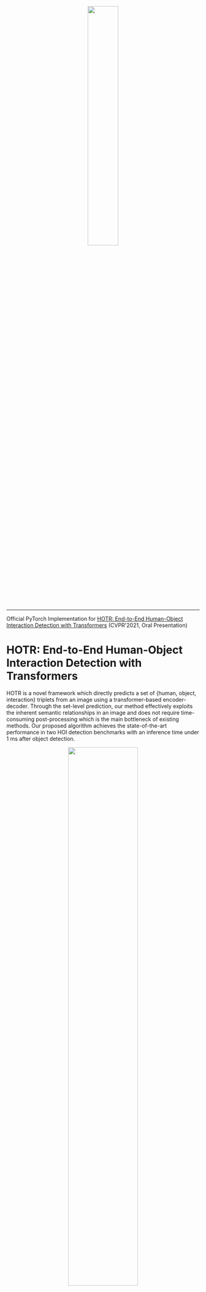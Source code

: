 <p align="center"><img width="40%" src="./imgs/logo.png"></p>

-------------------------------------------------------------------------------------

Official PyTorch Implementation for [HOTR: End-to-End Human-Object Interaction Detection with Transformers](http://arxiv.org/abs/2104.13682) (CVPR'2021, Oral Presentation)

# HOTR: End-to-End Human-Object Interaction Detection with Transformers
HOTR is a novel framework which directly predicts a set of {human, object, interaction} triplets from an image using a transformer-based encoder-decoder.
Through the set-level prediction, our method effectively exploits the inherent semantic relationships in an image and does not require time-consuming post-processing which is the main bottleneck of existing methods.
Our proposed algorithm achieves the state-of-the-art performance in two HOI detection benchmarks with an inference time under 1 ms after object detection.
<p align="center"><img width="60%" src="./imgs/hotr_performance.png"></p>

HOTR is composed of three main components: a shared encoder with a CNN backbone, a parallel decoder, and the recomposition layer to generate final HOI triplets.
The overview of our pipeline is presented below.

<p align="center"><img width="100%" src="./imgs/hotr_pipeline.png"></p>


## 1. Environmental Setup
```bash
$ conda create -n kakaobrain python=3.7
$ conda install -c pytorch pytorch torchvision # PyTorch 1.7.1, torchvision 0.8.2, CUDA=11.0
$ conda install cython scipy
$ pip install pycocotools
$ pip install opencv-python
$ pip install wandb
```

## 2. HOI dataset setup
Our current version of HOTR supports the experiments for [V-COCO](https://github.com/s-gupta/v-coco) dataset.
Download the v-coco dataset under the pulled directory.
```bash
# V-COCO setup
$ git clone https://github.com/s-gupta/v-coco.git
$ cd v-coco
$ ln -s [:COCO_DIR] coco/images # COCO_DIR contains images of train2014 & val2014
$ python script_pick_annotations.py [:COCO_DIR]/annotations
```

If you wish to download the v-coco on our own directory, simply change the 'data_path' argument to the directory you have downloaded the v-coco dataset.
```bash
--data_path [:your_own_directory]/v-coco
```

## 3. How to Train/Test HOTR on V-COCO dataset
For testing, you can either use your own trained weights and pass the directory to the 'resume' argument, or use our provided weights.
Below is the example of how you should edit the Makefile.
```bash
# [Makefile]
# Testing your own trained weights
multi_test:
  python -m torch.distributed.launch \
		--nproc_per_node=8 \
    ...
    --resume checkpoints/vcoco/KakaoBrain/multi_run_000001/best.pth # the best performing checkpoint is saved in this format

# Testing our provided trained weights
multi_test:
  python -m torch.distributed.launch \
		--nproc_per_node=8 \
    ...
    --resume checkpoints/vcoco/q16.pth # download the q16.pth as described below.
```
In order to use our provided weights, you can download the weights from this [link](https://arena.kakaocdn.net/brainrepo/hotr/q16.pth).
Then, pass the directory of the downloaded file (for example, we put the weights under the directory checkpoints/vcoco/q16.pth) to the 'resume' argument as well.
```bash
# multi-gpu training / testing (8 GPUs)
$ make multi_[train/test]

# single-gpu training / testing
$ make single_[train/test]
```

## 4. Results
Here, we provide improved results of V-COCO Scenario 1 (58.9 mAP, 0.5ms) from the version of our initial submission (55.2 mAP, 0.9ms).
This is obtained "without" applying any priors on the scores (see [iCAN](https://github.com/vt-vl-lab/iCAN/blob/83a363cfc80bf62538d5faf6ec17c871686c0635/lib/ult/apply_prior.py)).

| Epoch | # queries | Scenario 1   | Scenario 2  | Checkpoint   |
|:-----:|:---------:|:------------:|:-----------:|:------------:|
|  100  |     16    |     58.9     |     63.8    | [download](https://arena.kakaocdn.net/brainrepo/hotr/q16.pth)  |

If you want to use pretrained weights for inference, download the pretrained weights (from the above link) under `checkpoints/vcoco/` and match the interaction query argument as described in the weight file (others are already set in the Makefile).
Our evaluation code follows the exact implementations of the official python v-coco evaluation.
You can test the weights by the command below (e.g., the weight file is named as q16.pth, which denotes that the model uses 16 interaction queries).

```bash
python -m torch.distributed.launch \
    --nproc_per_node=8 \
    --use_env vcoco_main.py \
    --batch_size 2 \
    --HOIDet \
    --share_enc \
    --pretrained_dec \
    --num_hoi_queries [:query_num] \
    --temperature 0.05 \ # use the exact same temperature value that you used during training!
    --object_threshold 0 \
    --no_aux_loss \
    --eval \
    --dataset_file vcoco \
    --data_path v-coco \
    --resume checkpoints/vcoco/[:query_num].pth
```

The results will appear as the following:
```bash
[Logger] Number of params:  51181950
Evaluation Inference (V-COCO)  [308/308]  eta: 0:00:00    time: 0.2063  data: 0.0127  max mem: 1578
[stats] Total Time (test) : 0:01:05 (0.2114 s / it)
[stats] HOI Recognition Time (avg) : 0.5221 ms
[stats] Distributed Gathering Time : 0:00:49
[stats] Score Matrix Generation completed

============= AP (Role scenario_1) ==============
               hold_obj: AP = 48.99 (#pos = 3608)
              sit_instr: AP = 47.81 (#pos = 1916)
             ride_instr: AP = 67.04 (#pos = 556)
               look_obj: AP = 40.57 (#pos = 3347)
              hit_instr: AP = 76.42 (#pos = 349)
                hit_obj: AP = 71.27 (#pos = 349)
                eat_obj: AP = 55.75 (#pos = 521)
              eat_instr: AP = 67.57 (#pos = 521)
             jump_instr: AP = 71.44 (#pos = 635)
              lay_instr: AP = 57.09 (#pos = 387)
    talk_on_phone_instr: AP = 49.07 (#pos = 285)
              carry_obj: AP = 34.75 (#pos = 472)
              throw_obj: AP = 52.37 (#pos = 244)
              catch_obj: AP = 48.80 (#pos = 246)
              cut_instr: AP = 49.58 (#pos = 269)
                cut_obj: AP = 57.02 (#pos = 269)
 work_on_computer_instr: AP = 67.44 (#pos = 410)
              ski_instr: AP = 49.35 (#pos = 424)
             surf_instr: AP = 77.07 (#pos = 486)
       skateboard_instr: AP = 86.44 (#pos = 417)
            drink_instr: AP = 38.67 (#pos = 82)
               kick_obj: AP = 73.92 (#pos = 180)
               read_obj: AP = 44.81 (#pos = 111)
        snowboard_instr: AP = 81.25 (#pos = 277)
| mAP(role scenario_1): 58.94
----------------------------------------------------

```
The HOI recognition time is calculated by the end-to-end inference time excluding the object detection time.

## 5. Auxiliary Loss
HOTR follows the auxiliary loss of DETR, where the loss between the ground truth and each output of the decoder layer is also computed.
The ground-truth for the auxiliary outputs are matched with the ground-truth HOI triplets with our proposed Hungarian Matcher.

## 6. Temperature Hyperparameter, tau
Based on our experimental results, the temperature hyperparameter is sensitive to the number of interaction queries and the coefficient for the index loss and index cost, and the number of decoder layers.
Empirically, a larger number of queries require a larger tau, and a smaller coefficient for the loss and cost for HO Pointers requires a smaller tau (e.g., for 16 interaction queries, tau=0.05 for the default set_cost_idx=1, hoi_idx_loss_coef=1, hoi_act_loss_coef=10 shows the best result).
The initial version of HOTR (with 55.2 mAP) has been trained with 100 queries, which required a larger tau (tau=0.1).
There might be better results than the tau we used in our paper according to these three factors.
Feel free to explore yourself!

## 7. Citation
If you find this code helpful for your research, please cite our paper.
```bash
@inproceedings{kim2021hotr,
  title={HOTR: End-to-End Human-Object Interaction Detection with Transformers},
  author    = {Bumsoo Kim and
               Junhyun Lee and
               Jaewoo Kang and
               Eun-Sol Kim and
               Hyunwoo J. Kim},
  booktitle = {CVPR},
  publisher = {IEEE},
  year      = {2021}
}
```

## 8. Contact for Issues
Bumsoo Kim, [bumsoo.brain@kakaobrain.com](bumsoo.brain@kakaobrain.com)

## 9. License
This project is licensed under the terms of the Apache License 2.0.
Copyright 2021 Kakao Brain Corp. [https://www.kakaobrain.com](https://www.kakaobrain.com) All Rights Reserved.
